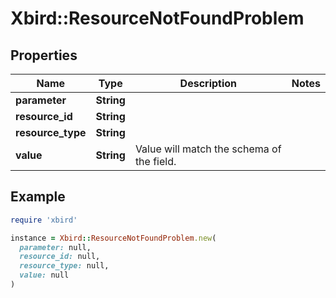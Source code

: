 # Xbird::ResourceNotFoundProblem

## Properties

| Name | Type | Description | Notes |
| ---- | ---- | ----------- | ----- |
| **parameter** | **String** |  |  |
| **resource_id** | **String** |  |  |
| **resource_type** | **String** |  |  |
| **value** | **String** | Value will match the schema of the field. |  |

## Example

```ruby
require 'xbird'

instance = Xbird::ResourceNotFoundProblem.new(
  parameter: null,
  resource_id: null,
  resource_type: null,
  value: null
)
```

